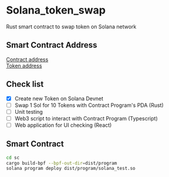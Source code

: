 # Solana_token_swap

Rust smart contract to swap token on Solana network

## Smart Contract Address

[Contract address](https://explorer.solana.com/address/4AcRjmAnpb7dS6aAz9EgMw5NPgt9i9Y33hyucnu8etAq?cluster=devnet)  
[Token address](https://explorer.solana.com/address/C75V5o5okVEYLnkXorGiKBNprjKk28RgFRhKLHaZcMjt?cluster=devnet)

## Check list  

- [x]  Create new Token on Solana Devnet
- [ ] Swap 1 Sol for 10 Tokens with Contract Program's PDA (Rust)
- [ ] Unit testing
- [ ] Web3 script to interact with Contract Program (Typescript)
- [ ] Web application for UI checking (React)

## Smart Contract

```bash
cd sc
cargo build-bpf --bpf-out-dir=dist/program
solana program deploy dist/program/solana_test.so
```
